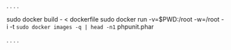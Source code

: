 .
.
.
.

sudo docker build - < dockerfile
sudo docker run -v=$PWD:/root -w=/root -i -t `sudo docker images -q | head -n1` phpunit.phar

.
.
.
.
